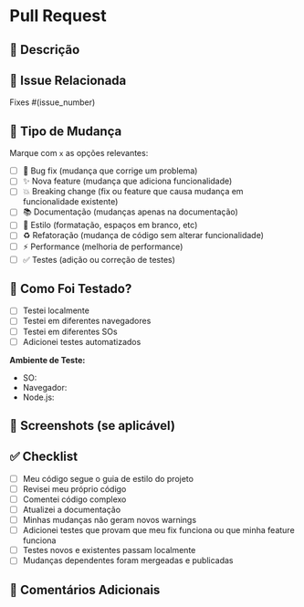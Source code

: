 # Pull Request

## 📝 Descrição

<!-- Descreva suas mudanças em detalhes -->

## 🔗 Issue Relacionada

<!-- Se houver uma issue relacionada -->
Fixes #(issue_number)

## 🎯 Tipo de Mudança

Marque com `x` as opções relevantes:

- [ ] 🐛 Bug fix (mudança que corrige um problema)
- [ ] ✨ Nova feature (mudança que adiciona funcionalidade)
- [ ] 💥 Breaking change (fix ou feature que causa mudança em funcionalidade existente)
- [ ] 📚 Documentação (mudanças apenas na documentação)
- [ ] 🎨 Estilo (formatação, espaços em branco, etc)
- [ ] ♻️ Refatoração (mudança de código sem alterar funcionalidade)
- [ ] ⚡ Performance (melhoria de performance)
- [ ] ✅ Testes (adição ou correção de testes)

## 🧪 Como Foi Testado?

<!-- Descreva os testes que você executou -->

- [ ] Testei localmente
- [ ] Testei em diferentes navegadores
- [ ] Testei em diferentes SOs
- [ ] Adicionei testes automatizados

**Ambiente de Teste:**
- SO: 
- Navegador: 
- Node.js: 

## 📸 Screenshots (se aplicável)

<!-- Adicione screenshots se houver mudanças visuais -->

## ✅ Checklist

- [ ] Meu código segue o guia de estilo do projeto
- [ ] Revisei meu próprio código
- [ ] Comentei código complexo
- [ ] Atualizei a documentação
- [ ] Minhas mudanças não geram novos warnings
- [ ] Adicionei testes que provam que meu fix funciona ou que minha feature funciona
- [ ] Testes novos e existentes passam localmente
- [ ] Mudanças dependentes foram mergeadas e publicadas

## 💬 Comentários Adicionais

<!-- Qualquer informação adicional relevante -->
